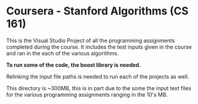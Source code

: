 # Coursera - Stanford Algorithms (CS 161) 

This is the Visual Studio Project of all the programming assignments completed during the course. 
It includes the test inputs given in the course and ran in the each of the various algorithms. 

**To run some of the code, the boost library is needed.**

Relinking the input file paths is needed to run each of the projects as well.

This directory is ~300MB, this is in part due to the some the input text files for the various programming assignments ranging in the 10's MB.
